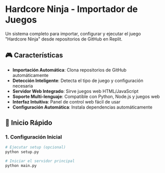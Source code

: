 # Hardcore Ninja - Importador de Juegos

Un sistema completo para importar, configurar y ejecutar el juego "Hardcore Ninja" desde repositorios de GitHub en Replit.

## 🎮 Características

- **Importación Automática**: Clona repositorios de GitHub automáticamente
- **Detección Inteligente**: Detecta el tipo de juego y configuración necesaria
- **Servidor Web Integrado**: Sirve juegos web HTML/JavaScript
- **Soporte Multi-lenguaje**: Compatible con Python, Node.js y juegos web
- **Interfaz Intuitiva**: Panel de control web fácil de usar
- **Configuración Automática**: Instala dependencias automáticamente

## 🚀 Inicio Rápido

### 1. Configuración Inicial

```bash
# Ejecutar setup (opcional)
python setup.py

# Iniciar el servidor principal
python main.py
